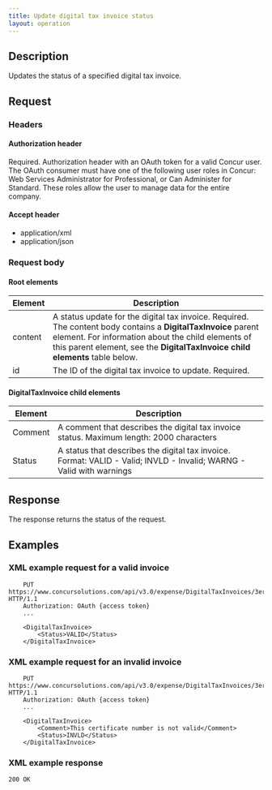 ```yaml
---
title: Update digital tax invoice status
layout: operation
---
```


## Description
Updates the status of a specified digital tax invoice.

## Request

### Headers

#### Authorization header
Required. Authorization header with an OAuth token for a valid Concur user. The OAuth consumer must have one of the following user roles in Concur: Web Services Administrator for Professional, or Can Administer for Standard. These roles allow the user to manage data for the entire company.

#### Accept header

* application/xml
* application/json

### Request body

#### Root elements

| Element | Description |
|-----------------------|-------------------------------------|
| content | A status update for the digital tax invoice. Required. The content body contains a **DigitalTaxInvoice** parent element. For information about the child elements of this parent element, see the **DigitalTaxInvoice child elements** table below. |
| id | The ID of the digital tax invoice to update. Required.  |

#### DigitalTaxInvoice child elements

| Element | Description |
|-----------------------|-------------------------------------|
| Comment | A comment that describes the digital tax invoice status. Maximum length: 2000 characters  |
| Status | A status that describes the digital tax invoice. Format: VALID - Valid; INVLD - Invalid; WARNG - Valid with warnings  |

## Response
The response returns the status of the request.

## Examples

###  XML example request for a valid invoice

```
    PUT https://www.concursolutions.com/api/v3.0/expense/DigitalTaxInvoices/3er$maDk$iw209eW9wo3WPekw9 HTTP/1.1
    Authorization: OAuth {access token}
    ...

    <DigitalTaxInvoice>
        <Status>VALID</Status>
    </DigitalTaxInvoice>
```

###  XML example request for an invalid invoice

```
    PUT https://www.concursolutions.com/api/v3.0/expense/DigitalTaxInvoices/3er$maDk$iw209eW9wo3WPekw9 HTTP/1.1
    Authorization: OAuth {access token}
    ...

    <DigitalTaxInvoice>
        <Comment>This certificate number is not valid</Comment>
        <Status>INVLD</Status>
    </DigitalTaxInvoice>
```

### XML example response

`200 OK`

